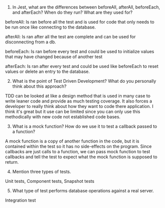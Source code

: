 <!-- Answers to the Short Answer Essay Questions go here -->

1.  In Jest, what are the differences between beforeAll, afterAll, beforeEach, and afterEach? When do they run? What are they used for?

beforeAll: Is ran before all the test and is used for code that only needs to be run once like connecting to the database.

afterAll: Is ran after all the test are complete and can be used for disconnecting from a db.

beforeEach: Is ran before every test and could be used to initialize values that may have changed because of another test

afterEach: Is ran after every test and could be used like beforeEach to reset values or delete an entry to the database.

2.  What is the point of Test Driven Development? What do you personally think about this approach?

TDD can be looked at like a design method that is used in many case to write leaner code and provide as much testing coverage. It also forces a developer to really think about how they want to code there application. I think it's great but it use can be limited since you can only use this methodically with new code not established code bases.

3.  What is a mock function? How do we use it to test a callback passed to a function?

A mock function is a copy of another function in the code, but it is contained within the test so it has no side-effects on the program. Since callbacks are just calls to a function, we can pass mock function to test callbacks and tell the test to expect what the mock function is supposed to return.

4.  Mention three types of tests.

Unit tests, Component tests, Snapshot tests

5.  What type of test performs database operations against a real server.

Integration test

